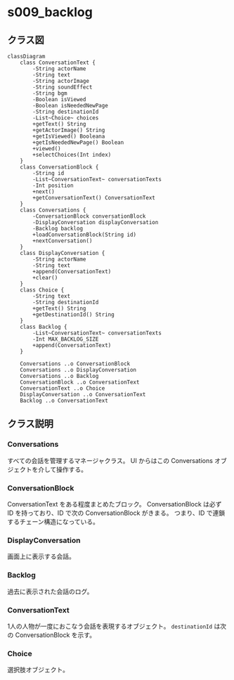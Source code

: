 # s009_backlog

## クラス図

```mermaid
classDiagram
    class ConversationText {
        -String actorName
        -String text
        -String actorImage
        -String soundEffect
        -String bgm
        -Boolean isViewed
        -Boolean isNeededNewPage
        -String destinationId
        -List~Choice~ choices
        +getText() String
        +getActorImage() String
        +getIsViewed() Booleana
        +getIsNeededNewPage() Boolean
        +viewed()
        +selectChoices(Int index)
    }
    class ConversationBlock {
        -String id
        -List~ConversationText~ conversationTexts
        -Int position
        +next()
        +getConversationText() ConversationText
    }
    class Conversations {
        -ConversationBlock conversationBlock
        -DisplayConversation displayConversation
        -Backlog backlog
        +loadConversationBlock(String id)
        +nextConversation()
    }
    class DisplayConversation {
        -String actorName
        -String text
        +append(ConversationText)
        +clear()
    }
    class Choice {
        -String text
        -String destinationId
        +getText() String
        +getDestinationId() String
    }
    class Backlog {
        -List~ConversationText~ conversationTexts
        -Int MAX_BACKLOG_SIZE
        +append(ConversationText)
    }

    Conversations ..o ConversationBlock
    Conversations ..o DisplayConversation
    Conversations ..o Backlog
    ConversationBlock ..o ConversationText
    ConversationText ..o Choice
    DisplayConversation ..o ConversationText
    Backlog ..o ConversationText
```

## クラス説明

### Conversations

すべての会話を管理するマネージャクラス。
UI からはこの Conversations オブジェクトを介して操作する。

### ConversationBlock

ConversationText をある程度まとめたブロック。
ConversationBlock は必ず ID を持っており、ID で次の ConversationBlock がきまる。
つまり、ID で連鎖するチェーン構造になっている。

### DisplayConversation

画面上に表示する会話。

### Backlog

過去に表示された会話のログ。

### ConversationText

1人の人物が一度におこなう会話を表現するオブジェクト。
`destinationId` は次の ConversationBlock を示す。

### Choice

選択肢オブジェクト。